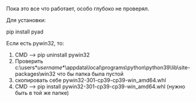Пока это все что работает, особо глубоко не проверял.


Для установки:

pip install pyad

Если есть pywin32, то:

1. CMD --> pip uninstall pywin32
2. Проверить c:\users\**username**\appdata\local\programs\python\python39\lib\site-packages\win32 что бы папка была пустой
3. скопировать себе pywin32-301-cp39-cp39-win_amd64.whl
4. CMD --> pip install pywin32-301-cp39-cp39-win_amd64.whl (нужно быть в той же папке)
